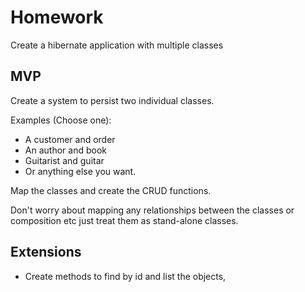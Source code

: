 # Homework

Create a hibernate application with multiple classes

## MVP

Create a system to persist two individual classes.

Examples (Choose one):

- A customer and order
- An author and book
- Guitarist and guitar
- Or anything else you want.

Map the classes and create the CRUD functions.

Don't worry about mapping any relationships between the classes or composition etc just treat them as stand-alone classes.


## Extensions

- Create methods to find by id and list the objects,
